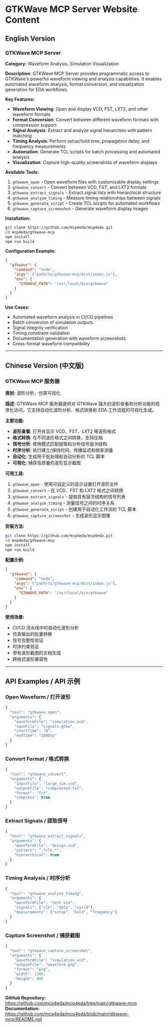 # GTKWave MCP Server Website Content

## English Version

### GTKWave MCP Server

**Category:** Waveform Analysis, Simulation Visualization

**Description:**
GTKWave MCP Server provides programmatic access to GTKWave's powerful waveform viewing and analysis capabilities. It enables automated waveform analysis, format conversion, and visualization generation for EDA workflows.

**Key Features:**
- **Waveform Viewing**: Open and display VCD, FST, LXT2, and other waveform formats
- **Format Conversion**: Convert between different waveform formats with compression support
- **Signal Analysis**: Extract and analyze signal hierarchies with pattern matching
- **Timing Analysis**: Perform setup/hold time, propagation delay, and frequency measurements
- **Automation**: Generate TCL scripts for batch processing and automated analysis
- **Visualization**: Capture high-quality screenshots of waveform displays

**Available Tools:**
1. `gtkwave_open` - Open waveform files with customizable display settings
2. `gtkwave_convert` - Convert between VCD, FST, and LXT2 formats
3. `gtkwave_extract_signals` - Extract signal lists with hierarchical structure
4. `gtkwave_analyze_timing` - Measure timing relationships between signals
5. `gtkwave_generate_script` - Create TCL scripts for automated workflows
6. `gtkwave_capture_screenshot` - Generate waveform display images

**Installation:**
```bash
git clone https://github.com/mcp4eda/mcp4eda.git
cd mcp4eda/gtkwave-mcp
npm install
npm run build
```

**Configuration Example:**
```json
{
  "gtkwave": {
    "command": "node",
    "args": ["path/to/gtkwave-mcp/dist/index.js"],
    "env": {
      "GTKWAVE_PATH": "/usr/local/bin/gtkwave"
    }
  }
}
```

**Use Cases:**
- Automated waveform analysis in CI/CD pipelines
- Batch conversion of simulation outputs
- Signal integrity verification
- Timing constraint validation
- Documentation generation with waveform screenshots
- Cross-format waveform compatibility

---

## Chinese Version (中文版)

### GTKWave MCP 服务器

**类别:** 波形分析，仿真可视化

**描述:**
GTKWave MCP 服务器提供对 GTKWave 强大的波形查看和分析功能的程序化访问。它支持自动化波形分析、格式转换和 EDA 工作流程的可视化生成。

**主要功能:**
- **波形查看**: 打开并显示 VCD、FST、LXT2 等波形格式
- **格式转换**: 在不同波形格式之间转换，支持压缩
- **信号分析**: 使用模式匹配提取和分析信号层次结构
- **时序分析**: 执行建立/保持时间、传播延迟和频率测量
- **自动化**: 生成用于批处理和自动分析的 TCL 脚本
- **可视化**: 捕获高质量的波形显示截图

**可用工具:**
1. `gtkwave_open` - 使用可自定义的显示设置打开波形文件
2. `gtkwave_convert` - 在 VCD、FST 和 LXT2 格式之间转换
3. `gtkwave_extract_signals` - 提取具有层次结构的信号列表
4. `gtkwave_analyze_timing` - 测量信号之间的时序关系
5. `gtkwave_generate_script` - 创建用于自动化工作流的 TCL 脚本
6. `gtkwave_capture_screenshot` - 生成波形显示图像

**安装方法:**
```bash
git clone https://github.com/mcp4eda/mcp4eda.git
cd mcp4eda/gtkwave-mcp
npm install
npm run build
```

**配置示例:**
```json
{
  "gtkwave": {
    "command": "node",
    "args": ["path/to/gtkwave-mcp/dist/index.js"],
    "env": {
      "GTKWAVE_PATH": "/usr/local/bin/gtkwave"
    }
  }
}
```

**使用场景:**
- CI/CD 流水线中的自动化波形分析
- 仿真输出的批量转换
- 信号完整性验证
- 时序约束验证
- 带有波形截图的文档生成
- 跨格式波形兼容性

---

## API Examples / API 示例

### Open Waveform / 打开波形
```javascript
{
  "tool": "gtkwave_open",
  "arguments": {
    "waveformFile": "simulation.vcd",
    "saveFile": "signals.gtkw",
    "startTime": "0",
    "endTime": "1000ns"
  }
}
```

### Convert Format / 格式转换
```javascript
{
  "tool": "gtkwave_convert",
  "arguments": {
    "inputFile": "large_sim.vcd",
    "outputFile": "compressed.fst",
    "format": "fst",
    "compress": true
  }
}
```

### Extract Signals / 提取信号
```javascript
{
  "tool": "gtkwave_extract_signals",
  "arguments": {
    "waveformFile": "design.vcd",
    "pattern": ".*clk.*",
    "hierarchical": true
  }
}
```

### Timing Analysis / 时序分析
```javascript
{
  "tool": "gtkwave_analyze_timing",
  "arguments": {
    "waveformFile": "test.vcd",
    "signals": ["clk", "data", "valid"],
    "measurements": ["setup", "hold", "frequency"]
  }
}
```

### Capture Screenshot / 捕获截图
```javascript
{
  "tool": "gtkwave_capture_screenshot",
  "arguments": {
    "waveformFile": "simulation.vcd",
    "outputFile": "waveform.png",
    "format": "png",
    "width": 1200,
    "height": 800
  }
}
```

**GitHub Repository:** https://github.com/mcp4eda/mcp4eda/tree/main/gtkwave-mcp
**Documentation:** https://github.com/mcp4eda/mcp4eda/blob/main/gtkwave-mcp/README.md